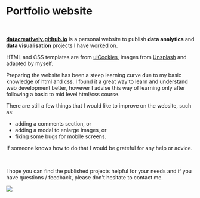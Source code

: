 # Portfolio website

<br>

**[datacreatively.github.io](https://datacreatively.github.io)** is a personal website to publish **data analytics** and **data visualisation** projects I have worked on.

HTML and CSS templates are from [uiCookies](https://uicookies.com/), images from [Unsplash](https://unsplash.com/) and adapted by myself.

Preparing the website has been a steep learning curve due to my basic knowledge of html and css. I found it a great way to learn and understand web development better, however I advise this way of learning only after following a basic to mid level html/css course.

There are still a few things that I would like to improve on the website, such as:
- adding a comments section, or 
- adding a modal to enlarge images, or
- fixing some bugs for mobile screens.

If someone knows how to do that I would be grateful for any help or advice.

<br>

I hope you can find the published projects helpful for your needs and if you have questions / feedback, please don't hesitate to contact me.

![](https://github.com/datacreatively/datacreatively.github.io/blob/master/img/example.jpg)
